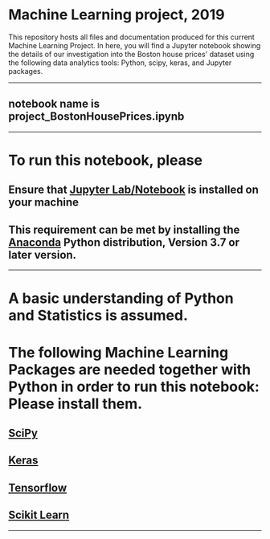 # Machine Learning project, 2019
This repository hosts all files and documentation produced for this current Machine Learning Project.
In here, you will find a Jupyter notebook showing the details of our investigation into the Boston house prices' dataset using the following data analytics tools: Python, scipy, keras, and Jupyter packages.
***
## notebook name is project_BostonHousePrices.ipynb
***
# To run this notebook, please
## Ensure that [Jupyter Lab/Notebook](http://jupyter.org) is installed on your machine
## This requirement can be met by installing the [Anaconda](https://www.anaconda.com) Python distribution, Version 3.7 or later version.
***
# A basic understanding of Python and Statistics is assumed. 
# The following Machine Learning Packages are needed together with Python in order to run this notebook: Please install them.
##  [SciPy](https://www.scipy.org/)
##  [Keras](https://keras.io/)
##  [Tensorflow](https://www.tensorflow.org)
##  [Scikit Learn](https://scikit-learn.org/stable/)
***
